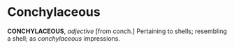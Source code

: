 # Conchylaceous

**CONCHYLACEOUS**, _adjective_ \[from conch.\] Pertaining to shells; resembling a shell; as _conchylaceous_ impressions.